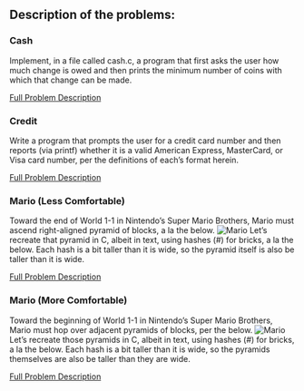 ## Description of the problems:

### Cash
Implement, in a file called cash.c, a program that first asks the user how much change is owed and then prints the minimum number of coins with which that change can be made.

[Full Problem Description](https://cs50.harvard.edu/x/2021/psets/1/cash/)

### Credit
Write a program that prompts the user for a credit card number and then reports (via printf) whether it is a valid American Express, MasterCard, or Visa card number, per the definitions of each’s format herein. 

[Full Problem Description](https://cs50.harvard.edu/x/2021/psets/1/credit/)

### Mario (Less Comfortable)
Toward the end of World 1-1 in Nintendo’s Super Mario Brothers, Mario must ascend right-aligned pyramid of blocks, a la the below.
![Mario](https://cs50.harvard.edu/x/2021/psets/1/mario/less/pyramid.png)
Let’s recreate that pyramid in C, albeit in text, using hashes (#) for bricks, a la the below. Each hash is a bit taller than it is wide, so the pyramid itself is also be taller than it is wide.

[Full Problem Description](https://cs50.harvard.edu/x/2021/psets/1/mario/less/)

### Mario (More Comfortable)
Toward the beginning of World 1-1 in Nintendo’s Super Mario Brothers, Mario must hop over adjacent pyramids of blocks, per the below.
![Mario](https://cs50.harvard.edu/x/2021/psets/1/mario/more/pyramids.png)
Let’s recreate those pyramids in C, albeit in text, using hashes (#) for bricks, a la the below. Each hash is a bit taller than it is wide, so the pyramids themselves are also be taller than they are wide.

[Full Problem Description](https://cs50.harvard.edu/x/2021/psets/1/mario/more/)